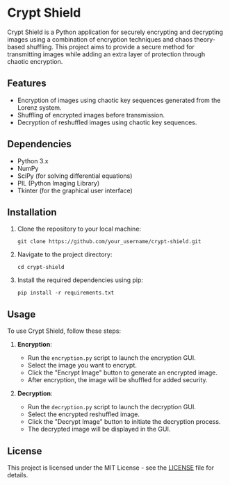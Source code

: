 # Crypt Shield

Crypt Shield is a Python application for securely encrypting and decrypting images using a combination of encryption techniques and chaos theory-based shuffling. This project aims to provide a secure method for transmitting images while adding an extra layer of protection through chaotic encryption.

## Features

- Encryption of images using chaotic key sequences generated from the Lorenz system.
- Shuffling of encrypted images before transmission.
- Decryption of reshuffled images using chaotic key sequences.

## Dependencies

- Python 3.x
- NumPy
- SciPy (for solving differential equations)
- PIL (Python Imaging Library)
- Tkinter (for the graphical user interface)

## Installation

1. Clone the repository to your local machine:

    ```
    git clone https://github.com/your_username/crypt-shield.git
    ```

2. Navigate to the project directory:

    ```
    cd crypt-shield
    ```

3. Install the required dependencies using pip:

    ```
    pip install -r requirements.txt
    ```

## Usage

To use Crypt Shield, follow these steps:

1. **Encryption**:
    - Run the `encryption.py` script to launch the encryption GUI.
    - Select the image you want to encrypt.
    - Click the "Encrypt Image" button to generate an encrypted image.
    - After encryption, the image will be shuffled for added security.

2. **Decryption**:
    - Run the `decryption.py` script to launch the decryption GUI.
    - Select the encrypted reshuffled image.
    - Click the "Decrypt Image" button to initiate the decryption process.
    - The decrypted image will be displayed in the GUI.


## License

This project is licensed under the MIT License - see the [LICENSE](/LICENSE) file for details.
